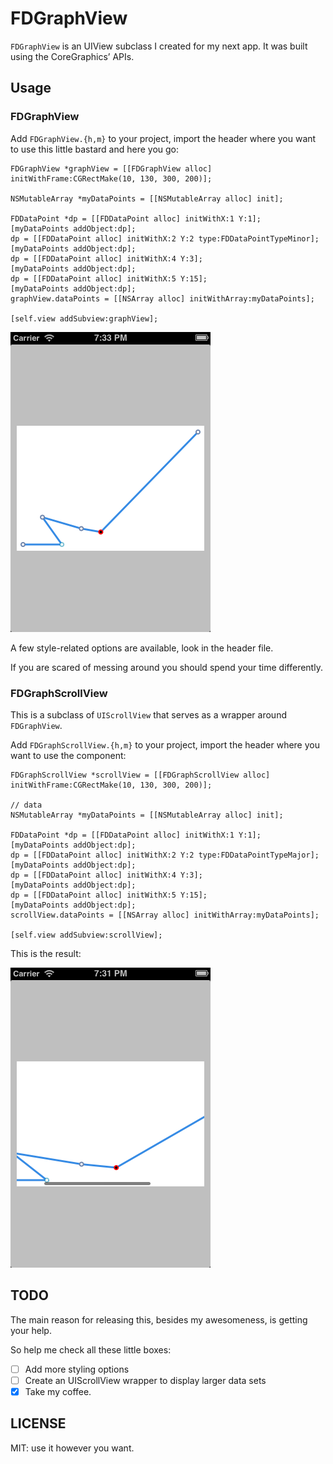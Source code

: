 # FDGraphView

`FDGraphView` is an UIView subclass I created for my next app. It was built using the CoreGraphics’ APIs.

## Usage

### FDGraphView

Add `FDGraphView.{h,m}` to your project, import the header where you want to use this little bastard and here you go:

    FDGraphView *graphView = [[FDGraphView alloc] initWithFrame:CGRectMake(10, 130, 300, 200)];

    NSMutableArray *myDataPoints = [[NSMutableArray alloc] init];
    
    FDDataPoint *dp = [[FDDataPoint alloc] initWithX:1 Y:1];
    [myDataPoints addObject:dp];
    dp = [[FDDataPoint alloc] initWithX:2 Y:2 type:FDDataPointTypeMinor];
    [myDataPoints addObject:dp];
    dp = [[FDDataPoint alloc] initWithX:4 Y:3];
    [myDataPoints addObject:dp];
    dp = [[FDDataPoint alloc] initWithX:5 Y:15];
    [myDataPoints addObject:dp];
    graphView.dataPoints = [[NSArray alloc] initWithArray:myDataPoints];
    
    [self.view addSubview:graphView];

![](sample.png)

A few style-related options are available, look in the header file.

If you are scared of messing around you should spend your time differently.

### FDGraphScrollView

This is a subclass of `UIScrollView` that serves as a wrapper around `FDGraphView`.

Add `FDGraphScrollView.{h,m}` to your project, import the header where you want to use the component:

    FDGraphScrollView *scrollView = [[FDGraphScrollView alloc] initWithFrame:CGRectMake(10, 130, 300, 200)];
    
    // data
    NSMutableArray *myDataPoints = [[NSMutableArray alloc] init];
   
    FDDataPoint *dp = [[FDDataPoint alloc] initWithX:1 Y:1];
    [myDataPoints addObject:dp];
    dp = [[FDDataPoint alloc] initWithX:2 Y:2 type:FDDataPointTypeMajor];
    [myDataPoints addObject:dp];
    dp = [[FDDataPoint alloc] initWithX:4 Y:3];
    [myDataPoints addObject:dp];
    dp = [[FDDataPoint alloc] initWithX:5 Y:15];
    [myDataPoints addObject:dp];
    scrollView.dataPoints = [[NSArray alloc] initWithArray:myDataPoints];

    [self.view addSubview:scrollView];

This is the result:

![](sample2.png)

## TODO

The main reason for releasing this, besides my awesomeness, is getting your help.

So help me check all these little boxes:

- [ ] Add more styling options
- [ ] Create an UIScrollView wrapper to display larger data sets
- [x] Take my coffee.

## LICENSE

MIT: use it however you want.
